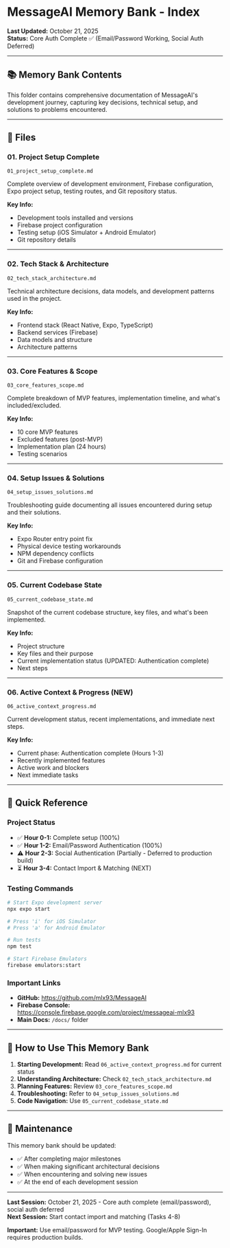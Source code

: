 # MessageAI Memory Bank - Index

**Last Updated:** October 21, 2025  
**Status:** Core Auth Complete ✅ (Email/Password Working, Social Auth Deferred)

---

## 📚 Memory Bank Contents

This folder contains comprehensive documentation of MessageAI's development journey, capturing key decisions, technical setup, and solutions to problems encountered.

---

## 📑 Files

### **01. Project Setup Complete**
`01_project_setup_complete.md`

Complete overview of development environment, Firebase configuration, Expo project setup, testing routes, and Git repository status.

**Key Info:**
- Development tools installed and versions
- Firebase project configuration
- Testing setup (iOS Simulator + Android Emulator)
- Git repository details

---

### **02. Tech Stack & Architecture**
`02_tech_stack_architecture.md`

Technical architecture decisions, data models, and development patterns used in the project.

**Key Info:**
- Frontend stack (React Native, Expo, TypeScript)
- Backend services (Firebase)
- Data models and structure
- Architecture patterns

---

### **03. Core Features & Scope**
`03_core_features_scope.md`

Complete breakdown of MVP features, implementation timeline, and what's included/excluded.

**Key Info:**
- 10 core MVP features
- Excluded features (post-MVP)
- Implementation plan (24 hours)
- Testing scenarios

---

### **04. Setup Issues & Solutions**
`04_setup_issues_solutions.md`

Troubleshooting guide documenting all issues encountered during setup and their solutions.

**Key Info:**
- Expo Router entry point fix
- Physical device testing workarounds
- NPM dependency conflicts
- Git and Firebase configuration

---

### **05. Current Codebase State**
`05_current_codebase_state.md`

Snapshot of the current codebase structure, key files, and what's been implemented.

**Key Info:**
- Project structure
- Key files and their purpose
- Current implementation status (UPDATED: Authentication complete)
- Next steps

---

### **06. Active Context & Progress** (NEW)
`06_active_context_progress.md`

Current development status, recent implementations, and immediate next steps.

**Key Info:**
- Current phase: Authentication complete (Hours 1-3)
- Recently implemented features
- Active work and blockers
- Next immediate tasks

---

## 🎯 Quick Reference

### **Project Status**
- ✅ **Hour 0-1:** Complete setup (100%)
- ✅ **Hour 1-2:** Email/Password Authentication (100%)
- ⚠️ **Hour 2-3:** Social Authentication (Partially - Deferred to production build)
- ⏳ **Hour 3-4:** Contact Import & Matching (NEXT)

### **Testing Commands**
```bash
# Start Expo development server
npx expo start

# Press 'i' for iOS Simulator
# Press 'a' for Android Emulator

# Run tests
npm test

# Start Firebase Emulators
firebase emulators:start
```

### **Important Links**
- **GitHub:** https://github.com/mlx93/MessageAI
- **Firebase Console:** https://console.firebase.google.com/project/messageai-mlx93
- **Main Docs:** `/docs/` folder

---

## 📝 How to Use This Memory Bank

1. **Starting Development:** Read `06_active_context_progress.md` for current status
2. **Understanding Architecture:** Check `02_tech_stack_architecture.md`
3. **Planning Features:** Review `03_core_features_scope.md`
4. **Troubleshooting:** Refer to `04_setup_issues_solutions.md`
5. **Code Navigation:** Use `05_current_codebase_state.md`

---

## 🔄 Maintenance

This memory bank should be updated:
- ✅ After completing major milestones
- ✅ When making significant architectural decisions
- ✅ When encountering and solving new issues
- ✅ At the end of each development session

---

**Last Session:** October 21, 2025 - Core auth complete (email/password), social auth deferred  
**Next Session:** Start contact import and matching (Tasks 4-8)

**Important:** Use email/password for MVP testing. Google/Apple Sign-In requires production builds.

